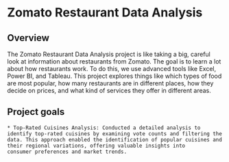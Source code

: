 # Zomato Restaurant Data Analysis

## Overview 
The Zomato Restaurant Data Analysis project is like taking a big, careful look at information about restaurants from Zomato. The goal is to learn a lot about how restaurants work. To do this, we use advanced tools like Excel, Power BI, and Tableau. This project explores things like which types of food are most popular, how many restaurants are in different places, how they decide on prices, and what kind of services they offer in different areas.

## Project goals
    * Top-Rated Cuisines Analysis: Conducted a detailed analysis to identify top-rated cuisines by examining vote counts and filtering the          data. This approach enabled the identification of popular cuisines and their regional variations, offering valuable insights into             consumer preferences and market trends. 
    
